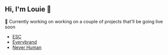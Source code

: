 ## Hi, I'm Louie 👋

🔭 Currently working on working on a couple of projects that'll be going live soon
- [ESC](https://e-commerce.studio)
- [Everybrand](https://everybrand.co)
- [Never Human](https://neverhuman.co)
 
<!--
**karmoon/karmoon** is a ✨ _special_ ✨ repository because its `README.md` (this file) appears on your GitHub profile.

Here are some ideas to get you started:

- 🔭 I’m currently working on ...
- 🌱 I’m currently learning ...
- 👯 I’m looking to collaborate on ...
- 🤔 I’m looking for help with ...
- 💬 Ask me about ...
- 📫 How to reach me: ...
- 😄 Pronouns: ...
- ⚡ Fun fact: ...
-->
